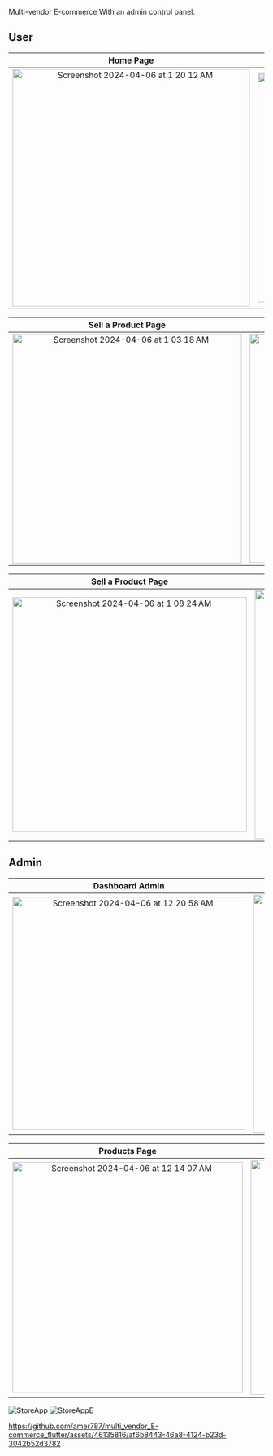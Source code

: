 
Multi-vendor E-commerce
With an admin control panel.


## User

  Home Page                 |   Tablets Page       |  Product Detail Page
 :-------------------------:|:-------------------------:|:-------------------------:
<img width="467" alt="Screenshot 2024-04-06 at 1 20 12 AM" src="https://github.com/amer787/multi_vendor_E-commerce_flutter/assets/46135816/2ff79133-e21b-42fc-99ae-5b8e05300206">|<img width="451" alt="Screenshot 2024-04-06 at 12 53 56 AM" src="https://github.com/amer787/multi_vendor_E-commerce_flutter/assets/46135816/d92ec94c-52f4-4a18-b901-05fce8c2081b">|<img width="450" alt="Screenshot 2024-04-06 at 12 54 10 AM" src="https://github.com/amer787/multi_vendor_E-commerce_flutter/assets/46135816/6a807781-f5d8-44c8-8544-086506ae7c9d">

  Sell a Product Page   |   Sell a Product Page        |  Sell a Product Page
 :-------------------------:|:-------------------------:|:-------------------------:
<img width="451" alt="Screenshot 2024-04-06 at 1 03 18 AM" src="https://github.com/amer787/multi_vendor_E-commerce_flutter/assets/46135816/d609ba03-4af2-44b2-b3f4-f93c05bb6a15">|<img width="449" alt="Screenshot 2024-04-06 at 1 06 21 AM" src="https://github.com/amer787/multi_vendor_E-commerce_flutter/assets/46135816/31cdf5bb-224b-41c5-a222-00d2a026ca42">|<img width="442" alt="Screenshot 2024-04-06 at 1 06 35 AM" src="https://github.com/amer787/multi_vendor_E-commerce_flutter/assets/46135816/cb66779a-774b-4a6e-b569-75fd0d43cbc6">

  Sell a Product Page   |   Sell a Product Page        |  Sell a Product Page
 :-------------------------:|:-------------------------:|:-------------------------:
<img width="461" alt="Screenshot 2024-04-06 at 1 08 24 AM" src="https://github.com/amer787/multi_vendor_E-commerce_flutter/assets/46135816/ee1caa8a-36f1-4075-a146-be2cd3d87f66">|<img width="489" alt="Screenshot 2024-04-06 at 1 08 47 AM" src="https://github.com/amer787/multi_vendor_E-commerce_flutter/assets/46135816/2703aca1-5797-4f1e-adb5-a0bd64894803">|<img width="460" alt="Screenshot 2024-04-06 at 1 13 27 AM" src="https://github.com/amer787/multi_vendor_E-commerce_flutter/assets/46135816/89498789-085c-48cc-bb0e-95b6292fb655">



## Admin

  Dashboard Admin                 |  All Users Page        |  Profile User Page   
:-------------------------:|:-------------------------:|:-------------------------:
<img width="458" alt="Screenshot 2024-04-06 at 12 20 58 AM" src="https://github.com/amer787/multi_vendor_E-commerce_flutter/assets/46135816/497278a8-e009-4f1e-ad55-385a7783f3be">|<img width="468" alt="Screenshot 2024-04-06 at 12 21 16 AM" src="https://github.com/amer787/multi_vendor_E-commerce_flutter/assets/46135816/3bfcaa9d-af8d-473c-8b7d-71a75339c41b">|<img width="465" alt="Screenshot 2024-04-06 at 12 22 38 AM" src="https://github.com/amer787/multi_vendor_E-commerce_flutter/assets/46135816/35831c98-9fc4-4cc9-b689-3b0acd59ac4c">

  Products Page                 |   Product Detail Page       |  Product Deletion Page
 :-------------------------:|:-------------------------:|:-------------------------:
<img width="453" alt="Screenshot 2024-04-06 at 12 14 07 AM" src="https://github.com/amer787/multi_vendor_E-commerce_flutter/assets/46135816/18eed71c-e217-46d6-b74e-2dcfb61e3dbe">|<img width="461" alt="Screenshot 2024-04-06 at 12 23 32 AM" src="https://github.com/amer787/multi_vendor_E-commerce_flutter/assets/46135816/00506c43-09fb-470f-a023-fc0362838f44">|<img width="463" alt="Screenshot 2024-04-06 at 12 24 12 AM" src="https://github.com/amer787/multi_vendor_E-commerce_flutter/assets/46135816/3744a51d-d30d-4eb1-84df-4b12fa92ac23">







![StoreApp](https://github.com/amer787/multi_vendor_E-commerce_flutter/assets/46135816/178981b1-b588-405a-a59e-d6c5ec30f68b)
![StoreAppE](https://github.com/amer787/multi_vendor_E-commerce_flutter/assets/46135816/57785e8f-2499-4f71-8615-078d3802df0a)

https://github.com/amer787/multi_vendor_E-commerce_flutter/assets/46135816/af6b8443-46a8-4124-b23d-3042b52d3782

